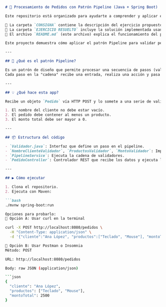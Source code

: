 ```markdown
# 🛒 Procesamiento de Pedidos con Patrón Pipeline (Java + Spring Boot)

Este repositorio está organizado para ayudarte a comprender y aplicar el **patrón de diseño Pipeline (o Chain of Responsibility)** en un proyecto Java con Spring Boot.

🔹 La carpeta `CONSIGNA` contiene la descripción del ejercicio propuesto.  
🔹 La carpeta `EJERCICIO RESUELTO` incluye la solución implementada usando Spring Boot.  
🔹 El archivo `README.md` (este archivo) explica el funcionamiento del proyecto, cómo ejecutarlo y los conceptos detrás del patrón utilizado.

Este proyecto demuestra cómo aplicar el patrón Pipeline para validar pedidos en una API REST.

---

## 🧠 ¿Qué es el patrón Pipeline?

Es un patrón de diseño que permite procesar una secuencia de pasos (validaciones, transformaciones, etc.) de manera desacoplada y extensible.  
Cada paso en la "cadena" recibe una entrada, realiza una acción y pasa el control al siguiente.

---

## 💡 ¿Qué hace esta app?

Recibe un objeto `Pedido` vía HTTP POST y lo somete a una serie de validaciones:

1. El nombre del cliente no debe estar vacío.  
2. El pedido debe contener al menos un producto.  
3. El monto total debe ser mayor a 0.

---

## 📦 Estructura del código

- `Validador.java`: Interfaz que define un paso en el pipeline.  
- `NombreClienteValidador`, `ProductosValidador`, `MontoValidador`: Implementaciones concretas del pipeline.  
- `PipelineService`: Ejecuta la cadena de validadores.  
- `PedidoController`: Controlador REST que recibe los datos y ejecuta la lógica.

---

## ▶️ Cómo ejecutar

1. Clona el repositorio.  
2. Ejecuta con Maven:

```bash
./mvnw spring-boot:run

Opciones para probarlo:
🧪 Opción A: Usar curl en la terminal

curl -X POST http://localhost:8080/pedidos \
  -H "Content-Type: application/json" \
  -d '{"cliente":"Ana López", "productos":["Teclado", "Mouse"], "montoTotal":2500}'

🧪 Opción B: Usar Postman o Insomnia
Método: POST

URL: http://localhost:8080/pedidos

Body: raw JSON (application/json)

```json
{
  "cliente": "Ana López",
  "productos": ["Teclado", "Mouse"],
  "montoTotal": 2500
}
